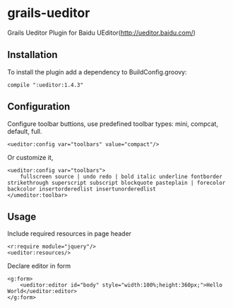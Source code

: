 grails-ueditor
==============

Grails Ueditor Plugin for Baidu UEditor(http://ueditor.baidu.com/)


## Installation

To install the plugin add a dependency to BuildConfig.groovy:
~~~~~~~~~~~
compile ":ueditor:1.4.3"
~~~~~~~~~~~

## Configuration

Configure toolbar buttions, use predefined toolbar types: mini, compcat, default, full.

~~~~~~~~~~~
<ueditor:config var="toolbars" value="compact"/>
~~~~~~~~~~~

Or customize it, 

~~~~~~~~~~~
<ueditor:config var="toolbars">
    fullscreen source | undo redo | bold italic underline fontborder strikethrough superscript subscript blockquote pasteplain | forecolor backcolor insertorderedlist insertunorderedlist
</umeditor:toolbar>
~~~~~~~~~~~

## Usage

Include required resources in page header

~~~~~~~~~~~
<r:require module="jquery"/>
<ueditor:resources/>
~~~~~~~~~~~

Declare editor in form
~~~~~~~~~~~
<g:form>
    <ueditor:editor id="body" style="width:100%;height:360px;">Hello World</ueditor:editor>
</g:form>
~~~~~~~~~~~

